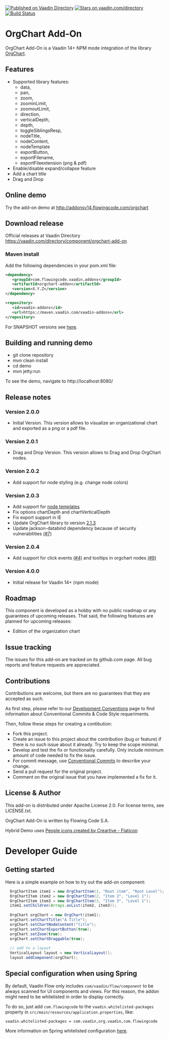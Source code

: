 [![Published on Vaadin Directory](https://img.shields.io/badge/Vaadin%20Directory-published-00b4f0.svg)](https://vaadin.com/directory/component/orgchart-add-on)
[![Stars on vaadin.com/directory](https://img.shields.io/vaadin-directory/star/orgchart-add-on.svg)](https://vaadin.com/directory/component/orgchart-add-on)
[![Build Status](https://jenkins.flowingcode.com/job/OrgChart-14-addon/badge/icon)](https://jenkins.flowingcode.com/job/OrgChart-14-addon/)

# OrgChart Add-On

OrgChart Add-On is a Vaadin 14+ NPM mode integration of the library [OrgChart](https://github.com/dabeng/OrgChart).

## Features

- Supported library features:
	- data, 
    - pan, 
    - zoom,
    - zoominLimit, 
    - zoomoutLimit, 
    - direction, 
    - verticalDepth, 
    - depth, 
    - toggleSiblingsResp, 
    - nodeTitle, 
    - nodeContent, 
	- nodeTemplate
    - exportButton, 
    - exportFilename, 
    - exportFileextension (png & pdf)
- Enable/disable expand/collapse feature
- Add a chart title
- Drag and Drop

## Online demo

Try the add-on demo at http://addonsv14.flowingcode.com/orgchart

## Download release

Official releases at Vaadin Directory https://vaadin.com/directory/component/orgchart-add-on

### Maven install

Add the following dependencies in your pom.xml file:

```xml
<dependency>
   <groupId>com.flowingcode.vaadin.addons</groupId>
   <artifactId>orgchart-addon</artifactId>
   <version>X.Y.Z</version>
</dependency>
```
<!-- the above dependency should be updated with latest released version information -->

```xml
<repository>
   <id>vaadin-addons</id>
   <url>https://maven.vaadin.com/vaadin-addons</url>
</repository>
```

For SNAPSHOT versions see [here](https://maven.flowingcode.com/snapshots/).


## Building and running demo

- git clone repository
- mvn clean install
- cd demo
- mvn jetty:run

To see the demo, navigate to http://localhost:8080/

## Release notes

### Version 2.0.0
- Initial Version. This version allows to visualize an organizational chart and exported as a png or a pdf file. 
### Version 2.0.1
- Drag and Drop Version. This version allows to Drag and Drop OrgChart nodes. 
### Version 2.0.2
- Add support for node styling (e.g. change node colors)
### Version 2.0.3
- Add support for [node templates](https://rawgit.com/dabeng/OrgChart/master/demo/custom-template.html)
- Fix options chartDepth and chartVerticalDepth
- Fix export support in IE
- Update OrgChart library to version [2.1.3](https://github.com/dabeng/OrgChart/releases/tag/v2.1.3)
- Update jackson-databind dependency because of security vulnerabilities [(#7)](https://github.com/FlowingCode/OrgChartAddon/issues/7)
### Version 2.0.4
- Add support for click events [(#4)](https://github.com/FlowingCode/OrgChartAddon/issues/4) and tooltips in orgchart nodes  [(#9)](https://github.com/FlowingCode/OrgChartAddon/issues/9)
### Version 4.0.0
- Initial release for Vaadin 14+ (npm mode) 

## Roadmap

This component is developed as a hobby with no public roadmap or any guarantees of upcoming releases. That said, the following features are planned for upcoming releases:

- Edition of the organization chart 

## Issue tracking

The issues for this add-on are tracked on its github.com page. All bug reports and feature requests are appreciated. 

## Contributions

Contributions are welcome, but there are no guarantees that they are accepted as such. 

As first step, please refer to our [Development Conventions](https://github.com/FlowingCode/DevelopmentConventions) page to find information about Conventional Commits & Code Style requeriments.

Then, follow these steps for creating a contibution:

- Fork this project.
- Create an issue to this project about the contribution (bug or feature) if there is no such issue about it already. Try to keep the scope minimal.
- Develop and test the fix or functionality carefully. Only include minimum amount of code needed to fix the issue.
- For commit message, use [Conventional Commits](https://github.com/FlowingCode/DevelopmentConventions/blob/main/conventional-commits.md) to describe your change.
- Send a pull request for the original project.
- Comment on the original issue that you have implemented a fix for it.

## License & Author

This add-on is distributed under Apache License 2.0. For license terms, see LICENSE.txt.

OrgChart Add-On is written by Flowing Code S.A.

Hybrid Demo uses [People icons created by Creartive - Flaticon](https://www.flaticon.com/free-icons/people)

# Developer Guide

## Getting started

Here is a simple example on how to try out the add-on component:

```java
  OrgChartItem item1 = new OrgChartItem(1, "Root item", "Root Level");
  OrgChartItem item2 = new OrgChartItem(2, "Item 2", "Level 1");
  OrgChartItem item3 = new OrgChartItem(3, "Item 3", "Level 1");        
  item1.setChildren(Arrays.asList(item2, item3));
  
  OrgChart orgChart = new OrgChart(item1);
  orgChart.setChartTitle("A Title");
  orgChart.setChartNodeContent("title");
  orgChart.setChartExportButton(true);
  orgChart.setZoom(true);
  orgChart.setChartDraggable(true);
  
  // add to a layout
  VerticalLayout layout = new VerticalLayout();
  layout.addComponent(orgChart);
```

## Special configuration when using Spring

By default, Vaadin Flow only includes ```com/vaadin/flow/component``` to be always scanned for UI components and views. For this reason, the addon might need to be whitelisted in order to display correctly. 

To do so, just add ```com.flowingcode``` to the ```vaadin.whitelisted-packages``` property in ```src/main/resources/application.properties```, like:

```vaadin.whitelisted-packages = com.vaadin,org.vaadin,com.flowingcode```
 
More information on Spring whitelisted configuration [here](https://vaadin.com/docs/latest/integrations/spring/configuration/#configure-the-scanning-of-packages).

